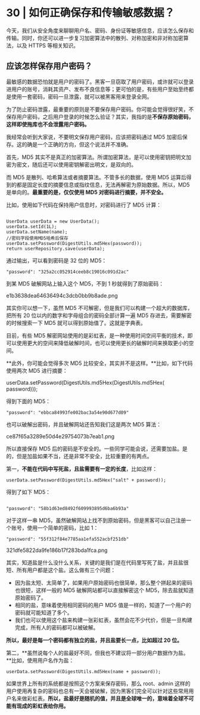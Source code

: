 # 30 | 如何正确保存和传输敏感数据？

今天，我们从安全角度来聊聊用户名、密码、身份证等敏感信息，应该怎么保存和传输。同时，你还可以进一步复习加密算法中的散列、对称加密和非对称加密算法，以及 HTTPS 等相关知识。

## 应该怎样保存用户密码？

最敏感的数据恐怕就是用户的密码了。黑客一旦窃取了用户密码，或许就可以登录进用户的账号，消耗其资产、发布不良信息等；更可怕的是，有些用户至始至终都是使用一套密码，密码一旦泄露，就可以被黑客用来登录全网。

为了防止密码泄露，最重要的原则是不要保存用户密码。你可能会觉得很好笑，不保存用户密码，之后用户登录的时候怎么验证？其实，我指的是**不保存原始密码，这样即使拖库也不会泄露用户密码。**

我经常会听到大家说，不要明文保存用户密码，应该把密码通过 MD5 加密后保存。这的确是一个正确的方向，但这个说法并不准确。

首先，MD5 其实不是真正的加密算法。所谓加密算法，是可以使用密钥把明文加密为密文，随后还可以使用密钥解密出明文，是双向的。

而 MD5 是散列、哈希算法或者摘要算法。不管多长的数据，使用 MD5 运算后得到的都是固定长度的摘要信息或指纹信息，无法再解密为原始数据。所以，MD5 是单向的。**最重要的是，仅仅使用 MD5 对密码进行摘要，并不安全。**

比如，使用如下代码在保持用户信息时，对密码进行了 MD5 计算：


```

UserData userData = new UserData();
userData.setId(1L);
userData.setName(name);
//密码字段使用MD5哈希后保存
userData.setPassword(DigestUtils.md5Hex(password));
return userRepository.save(userData);
```

通过输出，可以看到密码是 32 位的 MD5：

```
"password": "325a2cc052914ceeb8c19016c091d2ac"
```

到某 MD5 破解网站上输入这个 MD5，不到 1 秒就得到了原始密码：

e1b3638dea64636494c3dcb0bb9b8ade.png

其实你可以想一下，虽然 MD5 不可解密，但是我们可以构建一个超大的数据库，把所有 20 位以内的数字和字母组合的密码全部计算一遍 MD5 存进去，需要解密的时候搜索一下 MD5 就可以得到原始值了。这就是字典表。

目前，有些 MD5 解密网站使用的是彩虹表，是一种使用时间空间平衡的技术，即可以使用更大的空间来降低破解时间，也可以使用更长的破解时间来换取更小的空间。

**此外，你可能会觉得多次 MD5 比较安全，其实并不是这样。**比如，如下代码使用两次 MD5 进行摘要：


userData.setPassword(DigestUtils.md5Hex(DigestUtils.md5Hex( password)));

得到下面的 MD5：

```
"password": "ebbca84993fe002bac3a54e90d677d09"
```

也可以破解出密码，并且破解网站还告知我们这是两次 MD5 算法：

ce87f65a3289e50d4e29754073b7eab1.png

所以直接保存 MD5 后的密码是不安全的。一些同学可能会说，还需要加盐。是的，但是加盐如果不当，还是非常不安全，比较重要的有两点。

第一，**不能在代码中写死盐，且盐需要有一定的长度**，比如这样：

```
userData.setPassword(DigestUtils.md5Hex("salt" + password));
```
得到了如下 MD5：


```

"password": "58b1d63ed8492f609993895d6ba6b93a"
```
对于这样一串 MD5，虽然破解网站上找不到原始密码，但是黑客可以自己注册一个账号，使用一个简单的密码，比如 1：


```
"password": "55f312f84e7785aa1efa552acbf251db"
```

321dfe5822da9fe186b17f283bda1fca.png


其实，知道盐是什么没什么关系，关键的是我们是在代码里写死了盐，并且盐很短、所有用户都是这个盐。这么做有三个问题：

* 因为盐太短、太简单了，如果用户原始密码也很简单，那么整个拼起来的密码也很短，这样一般的 MD5 破解网站都可以直接解密这个 MD5，除去盐就知道原始密码了。
* 相同的盐，意味着使用相同密码的用户 MD5 值是一样的，知道了一个用户的密码就可能知道了多个。
* 我们也可以使用这个盐来构建一张彩虹表，虽然会花不少代价，但是一旦构建完成，所有人的密码都可以被破解。

**所以，最好是每一个密码都有独立的盐，并且盐要长一点，比如超过 20 位。**

第二，**虽然说每个人的盐最好不同，但我也不建议将一部分用户数据作为盐。**比如，使用用户名作为盐：

```
userData.setPassword(DigestUtils.md5Hex(name + password));
```

如果世界上所有的系统都是按照这个方案来保存密码，那么 root、admin 这样的用户使用再复杂的密码也总有一天会被破解，因为黑客们完全可以针对这些常用用户名来做彩虹表。**所以，盐最好是随机的值，并且是全球唯一的，意味着全球不可能有现成的彩虹表给你用。**
